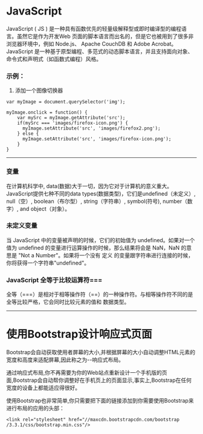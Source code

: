 # JavaScript  
JavaScript ( JS ) 是一种具有函数优先的轻量级解释型或即时编译型的编程语言。虽然它是作为开发Web 页面的脚本语言而出名的，但是它也被用到了很多非浏览器环境中，例如 Node.js、 Apache CouchDB 和 Adobe Acrobat。JavaScript 是一种基于原型编程、多范式的动态脚本语言，并且支持面向对象、命令式和声明式（如函数式编程）风格。

### 示例：
1. 添加一个图像切换器
```
var myImage = document.querySelector('img');

myImage.onclick = function() {
    var mySrc = myImage.getAttribute('src');
    if(mySrc === 'images/firefox-icon.png') {
      myImage.setAttribute('src', 'images/firefox2.png');
    } else {
      myImage.setAttribute('src', 'images/firefox-icon.png');
    }
}
```

----

### 变量
在计算机科学中, data(数据)大于一切，因为它对于计算机的意义重大。JavaScript提供七种不同的data types(数据类型)，它们是undefined（未定义）, null（空）, boolean（布尔型）, string（字符串）, symbol(符号), number（数字）, and object（对象）。

### 未定义变量
当 JavaScript 中的变量被声明的时候，它们的初始值为 undefined。如果对一个值为 undefined 的变量进行运算操作的时候，那么结果将会是 NaN，NaN 的意思是 "Not a Number"。如果将一个没有 定义 的变量跟字符串进行连接的时候，你将获得一个字符串"undefined"。

### JavaScript 全等于比较运算符===
全等（===）是相对于相等操作符（==）的一种操作符。与相等操作符不同的是全等比较严格，它会同时比较元素的值和 数据类型。

----

# 使用Bootstrap设计响应式页面

Bootstrap会自动获取使用者屏幕的大小,并根据屏幕的大小自动调整HTML元素的宽度和高度来适配屏幕,因此称之为--响应式布局。

通过响应式布局,你不再需要为你的Web站点重新设计一个手机版的页面,Bootstrap会自动帮你调整好在手机页上的页面显示,事实上,Bootstrap在任何宽度的设备上都能适应得很好。

使用Bootstrap也非常简单,你只需要把下面的链接添加到你需要使用Bootstrap来进行布局的应用的头部：

```
<link rel="stylesheet" href="//maxcdn.bootstrapcdn.com/bootstrap /3.3.1/css/bootstrap.min.css"/>
```